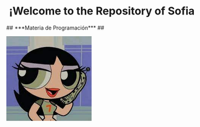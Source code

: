 
<h1 align="center"> ¡Welcome to the Repository of Sofia </h1>
## ***Materia de Programación*** ##

![Imagen](/imagenes/descarga.jpeg)

